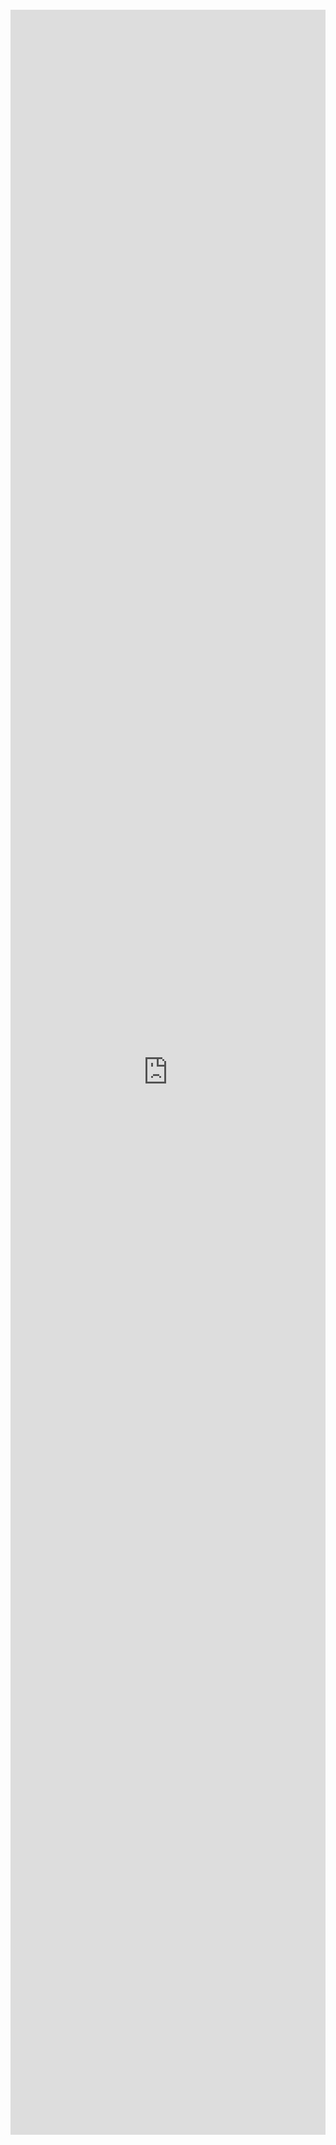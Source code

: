 
<iframe xml 
style="position:relative; top:100; left:0; bottom:0; right:0; width:100%; height:85vh; border:none; margin:0; padding:0; overflow:hidden; z-index:999999;"  src="https://nbviewer.org/github/DataWranglerPro/quartz/blob/v4/content/Assets/notebooks/movie_madness.ipynb"></iframe>













